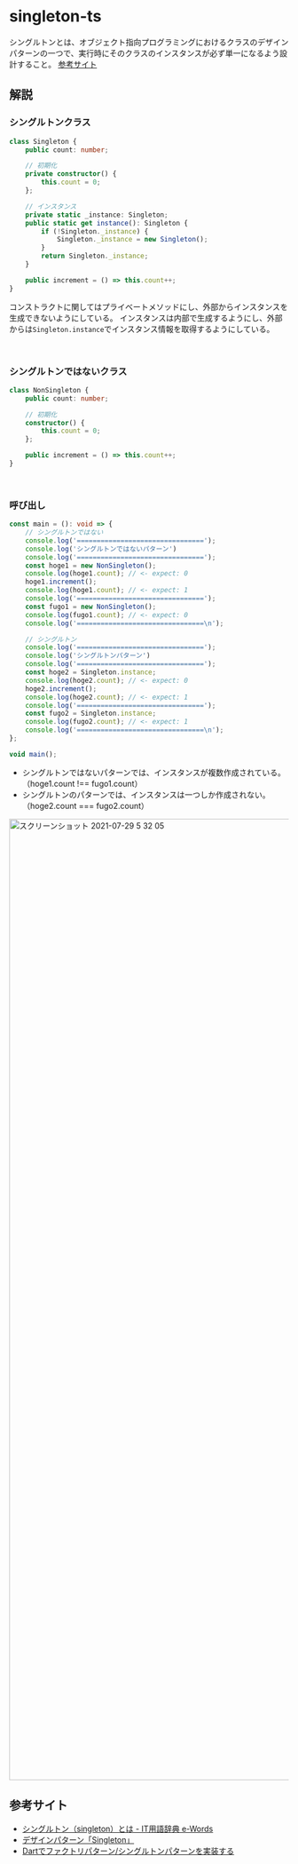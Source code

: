 # singleton-ts

シングルトンとは、オブジェクト指向プログラミングにおけるクラスのデザインパターンの一つで、実行時にそのクラスのインスタンスが必ず単一になるよう設計すること。
[参考サイト](https://e-words.jp/w/シングルトン.html)


## 解説

### シングルトンクラス

```ts
class Singleton {
    public count: number;

    // 初期化
    private constructor() {
        this.count = 0;
    };

    // インスタンス
    private static _instance: Singleton;
    public static get instance(): Singleton {
        if (!Singleton._instance) {
            Singleton._instance = new Singleton();
        }
        return Singleton._instance;
    }

    public increment = () => this.count++;
}
```

コンストラクトに関してはプライベートメソッドにし、外部からインスタンスを生成できないようにしている。
インスタンスは内部で生成するようにし、外部からは`Singleton.instance`でインスタンス情報を取得するようにしている。

<br />

### シングルトンではないクラス

```ts
class NonSingleton {
    public count: number;

    // 初期化
    constructor() {
        this.count = 0;
    };

    public increment = () => this.count++;
}
```

<br />

### 呼び出し

```ts
const main = (): void => {
    // シングルトンではない
    console.log('================================');
    console.log('シングルトンではないパターン')
    console.log('================================');
    const hoge1 = new NonSingleton();
    console.log(hoge1.count); // <- expect: 0
    hoge1.increment();
    console.log(hoge1.count); // <- expect: 1
    console.log('================================');
    const fugo1 = new NonSingleton();
    console.log(fugo1.count); // <- expect: 0
    console.log('================================\n');

    // シングルトン
    console.log('================================');
    console.log('シングルトンパターン')
    console.log('================================');
    const hoge2 = Singleton.instance;
    console.log(hoge2.count); // <- expect: 0
    hoge2.increment();
    console.log(hoge2.count); // <- expect: 1
    console.log('================================');
    const fugo2 = Singleton.instance;
    console.log(fugo2.count); // <- expect: 1
    console.log('================================\n');
};

void main();
```

- シングルトンではないパターンでは、インスタンスが複数作成されている。（hoge1.count !== fugo1.count）
- シングルトンのパターンでは、インスタンスは一つしか作成されない。（hoge2.count === fugo2.count）

<img width="1732" alt="スクリーンショット 2021-07-29 5 32 05" src="https://user-images.githubusercontent.com/50891407/127391734-f14c515b-ef20-49be-ac9f-8205a9339e9e.png">


## 参考サイト
- [シングルトン（singleton）とは - IT用語辞典 e-Words](https://e-words.jp/w/シングルトン.html)
- [デザインパターン「Singleton」](https://qiita.com/shoheiyokoyama/items/c16fd547a77773c0ccc1)
- [Dartでファクトリパターン/シングルトンパターンを実装する](https://sbfl.net/blog/2015/01/04/implementing-factory-and-singleton-pattern-in-dart/)

